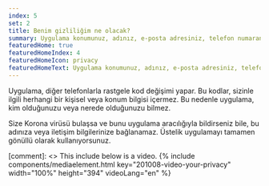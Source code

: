 ```yaml
---
index: 5
set: 2
title: Benim gizliliğim ne olacak?
summary: Uygulama konumunuz, adınız, e-posta adresiniz, telefon numaranız veya diğer iletişim bilgileriniz olmadan çalışır.
featuredHome: true
featuredHomeIndex: 4
featuredHomeIcon: privacy
featuredHomeText: Uygulama konumunuz, adınız, e-posta adresiniz, telefon numaranız veya diğer iletişim bilgileriniz olmadan çalışır.
---
```


Uygulama, diğer telefonlarla rastgele kod değişimi yapar. Bu kodlar, sizinle ilgili herhangi bir kişisel veya konum bilgisi içermez. Bu nedenle uygulama, kim olduğunuzu veya nerede olduğunuzu bilmez.

Size Korona virüsü bulaşsa ve bunu uygulama aracılığıyla bildirseniz bile, bu adınıza veya iletişim bilgilerinize bağlanamaz. Üstelik uygulamayı tamamen gönüllü olarak kullanıyorsunuz.

[comment]: <> This include below is a video.
{% include components/mediaelement.html key="201008-video-your-privacy" width="100%" height="394"  videoLang="en" %}
